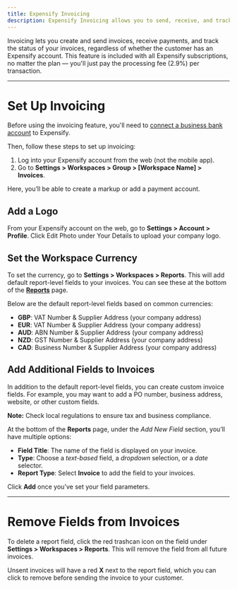 ```yaml
---
title: Expensify Invoicing
description: Expensify Invoicing allows you to send, receive, and track payments in one location.
---
```

<div id="expensify-classic" markdown="1">

Invoicing lets you create and send invoices, receive payments, and track the status of your invoices, regardless of whether the customer has an Expensify account. This feature is included with all Expensify subscriptions, no matter the plan — you'll just pay the processing fee (2.9%) per transaction.

---

# Set Up Invoicing

Before using the invoicing feature, you'll need to [connect a business bank account](https://help.expensify.com/articles/expensify-classic/bank-accounts-and-payments/Business-Bank-Accounts-USD) to Expensify.

Then, follow these steps to set up invoicing:
1. Log into your Expensify account from the web (not the mobile app).
2. Go to **Settings > Workspaces > Group > [Workspace Name] > Invoices**.

Here, you’ll be able to create a markup or add a payment account.

## Add a Logo

From your Expensify account on the web, go to **Settings > Account > Profile**. Click Edit Photo under Your Details to upload your company logo.

## Set the Workspace Currency

To set the currency, go to **Settings > Workspaces > Reports**. This will add default report-level fields to your invoices. You can see these at the bottom of the [**Reports**](https://expensify.com/reports) page.

Below are the default report-level fields based on common currencies:
- **GBP**: VAT Number & Supplier Address (your company address)
- **EUR**: VAT Number & Supplier Address (your company address)
- **AUD**: ABN Number & Supplier Address (your company address)
- **NZD**: GST Number & Supplier Address (your company address)
- **CAD**: Business Number & Supplier Address (your company address)

## Add Additional Fields to Invoices

In addition to the default report-level fields, you can create custom invoice fields. For example, you may want to add a PO number, business address, website, or other custom fields.

**Note:** Check local regulations to ensure tax and business compliance.

At the bottom of the **Reports** page, under the _Add New Field_ section, you’ll have multiple options:
- **Field Title**: The name of the field is displayed on your invoice.
- **Type**: Choose a _text-based_ field, a _dropdown_ selection, or a _date_ selector.
- **Report Type**: Select **Invoice** to add the field to your invoices.

Click **Add** once you’ve set your field parameters.

---

# Remove Fields from Invoices

To delete a report field, click the red trashcan icon on the field under **Settings > Workspaces > Reports**. This will remove the field from all future invoices.

Unsent invoices will have a red **X** next to the report field, which you can click to remove before sending the invoice to your customer.

</div>
